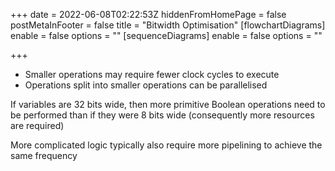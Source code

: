 +++
date = 2022-06-08T02:22:53Z
hiddenFromHomePage = false
postMetaInFooter = false
title = "Bitwidth Optimisation"
[flowchartDiagrams]
enable = false
options = ""
[sequenceDiagrams]
enable = false
options = ""

+++
* Smaller operations may require fewer clock cycles to execute
* Operations split into smaller operations can be parallelised

If variables are 32 bits wide, then more primitive Boolean operations need to be performed than if they were 8 bits wide (consequently more resources are required)

More complicated logic typically also require more pipelining to achieve the same frequency